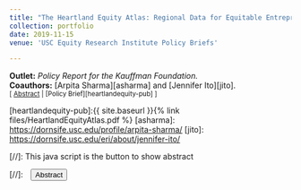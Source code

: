 ```yaml
---
title: "The Heartland Equity Atlas: Regional Data for Equitable Entrepreneurship"
collection: portfolio
date: 2019-11-15
venue: 'USC Equity Research Institute Policy Briefs'

---
```


**Outlet:** _Policy Report for the Kauffman Foundation._
<br>
**Coauthors:** [Arpita Sharma][asharma] and [Jennifer Ito][jito].
<br>
<small>[ <a href="#/" onclick="visib('heartlandequity')">Abstract</a> | [Policy Brief][heartlandequity-pub] ]</small>

<div id="heartlandequity" style="display: none; text-align: justify; line-height: 1.2" ><small>
​This was one of the first projects I did as part of the research team at USC’s Equity Research Institute. We were interested in studying the entrepreneurial trends of minority businesses in the U.S. Midwest. To conduct this analysis, I meticulously scraped PolicyLink data from the National Equity Atlas, which captured demographic and entrepreneurial trends following the Great Recession. An excerpt of our work was later presented and published by the Kauffman Foundation.
</small><br><br/></div>

[heartlandequity-pub]:{{ site.baseurl }}{% link files/HeartlandEquityAtlas.pdf %}
[asharma]: https://dornsife.usc.edu/profile/arpita-sharma/
[jito]: https://dornsife.usc.edu/eri/about/jennifer-ito/


[//]: This java script is the button to show abstract
<script>
 function visib(id) {
  var x = document.getElementById(id);
  if (x.style.display === "block") {
    x.style.display = "none";
  } else {
    x.style.display = "block";
  }
}
</script>

[//]:&emsp;<button onclick="visib('heartlandequity')" class="btn btn--inverse btn--small">Abstract</button>
